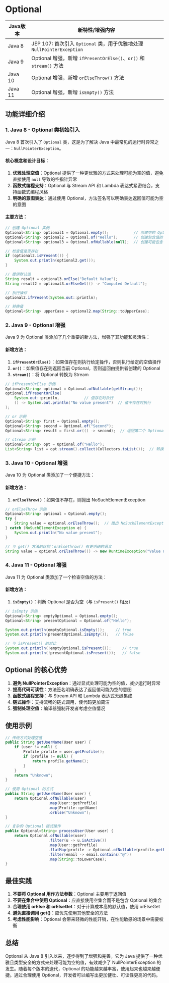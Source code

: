 # Optional

| Java版本  | 新特性/增强内容                                                  |
|---------|-----------------------------------------------------------|
| Java 8  | JEP 107: 首次引入 `Optional` 类，用于优雅地处理 `NullPointerException` |
| Java 9  | Optional 增强，新增 `ifPresentOrElse()`、`or()` 和 `stream()` 方法 |
| Java 10 | Optional 增强，新增 `orElseThrow()` 方法                         |
| Java 11 | Optional 增强，新增 `isEmpty()` 方法                             |

## 功能详细介绍

### 1. Java 8 - Optional 类初始引入

Java 8 首次引入了 `Optional` 类，这是为了解决 Java 中最常见的运行时异常之一：`NullPointerException`。

#### 核心概念和设计目标：

1. **优雅处理空值**：Optional 提供了一种更优雅的方式来处理可能为空的值，避免直接使用 `null` 导致的空指针异常
2. **函数式编程支持**：Optional 与 Stream API 和 Lambda 表达式紧密结合，支持函数式编程风格
3. **明确的意图表达**：通过使用 Optional，方法签名可以明确表达返回值可能为空的意图

#### 主要方法：

```java
// 创建 Optional 实例
Optional<String> optional1 = Optional.empty();           // 创建空的 Optional
Optional<String> optional2 = Optional.of("Hello");       // 创建包含值的 Optional（不允许 null）
Optional<String> optional3 = Optional.ofNullable(null);  // 创建可能包含 null 的 Optional

// 检查值是否存在
if (optional2.isPresent()) {
    System.out.println(optional2.get());
}

// 提供默认值
String result = optional3.orElse("Default Value");
String result2 = optional3.orElseGet(() -> "Computed Default");

// 执行操作
optional2.ifPresent(System.out::println);

// 转换值
Optional<String> upperCase = optional2.map(String::toUpperCase);
```


### 2. Java 9 - Optional 增强

Java 9 为 Optional 类添加了几个重要的新方法，增强了其功能和灵活性：

#### 新增方法：

1. **`ifPresentOrElse()`**：如果值存在则执行给定操作，否则执行给定的空值操作
2. **`or()`**：如果值存在则返回当前 Optional，否则返回由提供者创建的 Optional
3. **`stream()`**：将 Optional 转换为 Stream

```java
// ifPresentOrElse 示例
Optional<String> optional = Optional.ofNullable(getString());
optional.ifPresentOrElse(
    System.out::println,           // 值存在时执行
    () -> System.out.println("No value present")  // 值不存在时执行
);

// or 示例
Optional<String> first = Optional.empty();
Optional<String> second = Optional.of("Second");
Optional<String> result = first.or(() -> second);  // 返回第二个 Optional

// stream 示例
Optional<String> opt = Optional.of("Hello");
List<String> list = opt.stream().collect(Collectors.toList());  // 转换为包含 0 或 1 个元素的流
```


### 3. Java 10 - Optional 增强

Java 10 为 Optional 类添加了一个便捷方法：

#### 新增方法：

1. **`orElseThrow()`**：如果值不存在，则抛出 NoSuchElementException

```java
// orElseThrow 示例
Optional<String> optional = Optional.empty();
try {
    String value = optional.orElseThrow();  // 抛出 NoSuchElementException
} catch (NoSuchElementException e) {
    System.out.println("No value present");
}

// 与 get() 方法的区别：orElseThrow() 有更明确的语义
String value = optional.orElseThrow(() -> new RuntimeException("Value not present"));
```


### 4. Java 11 - Optional 增强

Java 11 为 Optional 类添加了一个检查空值的方法：

#### 新增方法：

1. **`isEmpty()`**：判断 Optional 是否为空（与 `isPresent()` 相反）

```java
// isEmpty 示例
Optional<String> emptyOptional = Optional.empty();
Optional<String> presentOptional = Optional.of("Hello");

System.out.println(emptyOptional.isEmpty());     // true
System.out.println(presentOptional.isEmpty());   // false

// 与 isPresent() 的对比
System.out.println(!emptyOptional.isPresent());     // true
System.out.println(!presentOptional.isPresent());   // false
```


## Optional 的核心优势

1. **避免 NullPointerException**：通过显式处理可能为空的值，减少运行时异常
2. **提高代码可读性**：方法签名明确表达了返回值可能为空的意图
3. **函数式编程支持**：与 Stream API 和 Lambda 表达式无缝集成
4. **链式操作**：支持流畅的链式调用，使代码更加简洁
5. **强制处理空值**：编译器强制开发者考虑空值情况

## 使用示例

```java
// 传统方式处理空值
public String getUserName(User user) {
    if (user != null) {
        Profile profile = user.getProfile();
        if (profile != null) {
            return profile.getName();
        }
    }
    return "Unknown";
}

// 使用 Optional 的方式
public String getUserName(User user) {
    return Optional.ofNullable(user)
                   .map(User::getProfile)
                   .map(Profile::getName)
                   .orElse("Unknown");
}

// 复杂的 Optional 链式操作
public Optional<String> processUser(User user) {
    return Optional.ofNullable(user)
                   .filter(u -> u.isActive())
                   .map(User::getProfile)
                   .flatMap(profile -> Optional.ofNullable(profile.getEmail()))
                   .filter(email -> email.contains("@"))
                   .map(String::toLowerCase);
}
```


## 最佳实践

1. **不要将 Optional 用作方法参数**：Optional 主要用于返回值
2. **不要在集合中使用 Optional**：应直接使用空集合而不是包含 Optional 的集合
3. **合理使用 orElse 和 orElseGet**：对于计算成本高的默认值，使用 orElseGet
4. **避免直接调用 get()**：应优先使用其他安全的方法
5. **考虑性能影响**：Optional 会带来轻微的性能开销，在性能敏感的场景中需要权衡

## 总结

Optional 从 Java 8 引入以来，逐步得到了增强和完善。它为 Java 提供了一种优雅且类型安全的方式来处理可能为空的值，有效减少了 NullPointerException 的发生。随着每个版本的迭代，Optional 的功能越来越丰富，使用起来也越来越便捷。通过合理使用 Optional，开发者可以编写出更加健壮、可读性更高的代码。